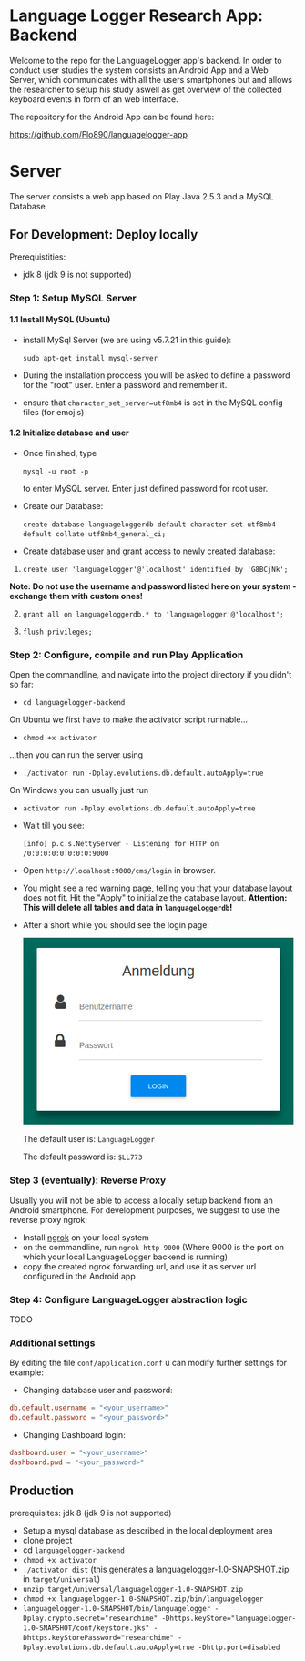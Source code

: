 # Language Logger Research App: Backend

Welcome to the repo for the LanguageLogger app's backend. In order to conduct user studies the system consists an Android App and a  Web Server, which communicates with all the users smartphones but and allows the researcher to setup his study aswell as get overview of the collected keyboard events in form of an web interface.

The repository for the Android App can be found here:

https://github.com/Flo890/languagelogger-app


# Server
The server consists a web app based on Play Java 2.5.3 and a MySQL Database

## For Development: Deploy locally

Prerequistities:
* jdk 8 (jdk 9 is not supported)

### Step 1: Setup MySQL Server

#### 1.1 Install MySQL (Ubuntu)
* install MySql Server (we are using v5.7.21 in this guide):

    `sudo apt-get install mysql-server`
    
* During the installation proccess you will be asked to define a password for the "root" user. Enter a password and remember it.

* ensure that `character_set_server=utf8mb4` is set in the MySQL config files (for emojis)

#### 1.2 Initialize database and user

* Once finished, type

    `mysql -u root -p`
    
    to enter MySQL server. Enter just defined password for root user.


* Create our Database:
    
    `create database languageloggerdb default character set utf8mb4 default collate utf8mb4_general_ci;`


* Create database user and grant access to newly created database:

1. `create user 'languagelogger'@'localhost' identified by 'G8BCjNk';`

**Note: Do not use the username and password listed here on your system - exchange them with custom ones!**
    
2. `grant all on languageloggerdb.* to 'languagelogger'@'localhost';`
    
3. `flush privileges;`


    
    

### Step 2: Configure, compile and run Play Application

Open the commandline, and navigate into the project directory if you didn't so far:

* `cd languagelogger-backend` 

On Ubuntu we first have to make the activator script runnable...
* `chmod +x activator`

...then you can run the server using
* `./activator run -Dplay.evolutions.db.default.autoApply=true`

On Windows you can usually just run
* `activator run -Dplay.evolutions.db.default.autoApply=true`

* Wait till you see:

     `[info] p.c.s.NettyServer - Listening for HTTP on /0:0:0:0:0:0:0:0:9000`
     
* Open `http://localhost:9000/cms/login` in browser.

* You might see a red warning page, telling you that your database layout does not fit. Hit the "Apply" to initialize the database layout. **Attention: This will delete all tables and data in `languageloggerdb`!**

* After a short while you should see the login page:

    ![Evolutions database migration](./images/login.png)
    
    The default user is: `LanguageLogger`

    The default password is: `$LL773`
    
### Step 3 (eventually): Reverse Proxy

Usually you will not be able to access a locally setup backend from an Android smartphone. For development purposes, we suggest to use the reverse proxy ngrok:

* Install [ngrok](https://ngrok.com/) on your local system    
* on the commandline, run `ngrok http 9000` (Where 9000 is the port on which your local LanguageLogger backend is running)
* copy the created ngrok forwarding url, and use it as server url configured in the Android app

### Step 4: Configure LanguageLogger abstraction logic

TODO 

### Additional settings
By editing the file `conf/application.conf` u can modify further settings for example:
* Changing database user and password:
```conf
db.default.username = "<your_username>"
db.default.password = "<your_password>"
```

* Changing Dashboard login:
```conf
dashboard.user = "<your_username>"
dashboard.pwd = "<your_password>"
```


## Production

prerequisites:
jdk 8 (jdk 9 is not supported)

* Setup a mysql database as described in the local deployment area
* clone project
* cd `languagelogger-backend`
* `chmod +x activator`
* `./activator dist` (this generates a languagelogger-1.0-SNAPSHOT.zip in `target/universal`)
* `unzip target/universal/languagelogger-1.0-SNAPSHOT.zip`
* `chmod +x languagelogger-1.0-SNAPSHOT.zip/bin/languagelogger`
* `languagelogger-1.0-SNAPSHOT/bin/languagelogger -Dplay.crypto.secret="researchime" -Dhttps.keyStore="languagelogger-1.0-SNAPSHOT/conf/keystore.jks" -Dhttps.keyStorePassword="researchime" -Dplay.evolutions.db.default.autoApply=true -Dhttp.port=disabled`





